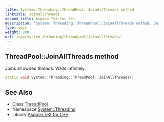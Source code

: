 ```yaml
---
title: System::Threading::ThreadPool::JoinAllThreads method
linktitle: JoinAllThreads
second_title: Aspose.TeX for C++
description: 'System::Threading::ThreadPool::JoinAllThreads method. Joins all owned threads. Waits infinitely in C++.'
type: docs
weight: 800
url: /cpp/system.threading/threadpool/joinallthreads/
---
```

## ThreadPool::JoinAllThreads method


Joins all owned threads. Waits infinitely.

```cpp
static void System::Threading::ThreadPool::JoinAllThreads()
```

## See Also

* Class [ThreadPool](../)
* Namespace [System::Threading](../../)
* Library [Aspose.TeX for C++](../../../)
